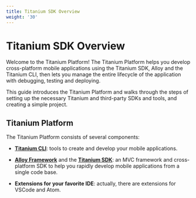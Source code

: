 ```yaml
---
title: Titanium SDK Overview
weight: '30'
---
```


# Titanium SDK Overview

Welcome to the Titanium Platform! The Titanium Platform helps you develop cross-platform mobile applications using the Titanium SDK, Alloy and the Titanium CLI, then lets you manage the entire lifecycle of the application with debugging, testing and deploying.

This guide introduces the Titanium Platform and walks through the steps of setting up the necessary Titanium and third-party SDKs and tools, and creating a simple project.


## Titanium Platform

The Titanium Platform consists of several components:

* **[Titanium CLI](/guide/Titanium_SDK/Titanium_SDK_Guide/Titanium_Command-Line_Interface_Reference/)**: tools to create and develop your mobile applications.

* **[Alloy Framework](/guide/Alloy_Framework/)** and the **[Titanium SDK](/guide/Titanium_SDK/)**: an MVC framework and cross-platform SDK to help you rapidly develop mobile applications from a single code base.

* **Extensions for your favorite IDE**: actually, there are extensions for VSCode and Atom.

